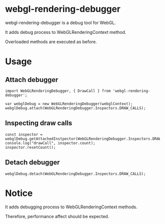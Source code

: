 # webgl-rendering-debugger

webgl-rendering-debugger is a debug tool for WebGL.

It adds debug process to WebGLRenderingContext method.

Overloaded methods are executed as before.

# Usage

## Attach debugger
```
import WebGLRenderingDebugger, { DrawCall } from 'webgl-rendering-debugger';

var webglDebug = new WebGLRenderingDebugger(webglContext);
webglDebug.attach(WebGLRenderingDebugger.Inspectors.DRAW_CALLS);
```


## Inspecting draw calls
```
const inspector = webglDebug.getAttachedInstpector(WebGLRenderingDebugger.Inspectors.DRAW_CALLS);
console.log("drawCall", inspector.count);
inspector.resetCount();
```

## Detach debugger
```
webglDebug.detach(WebGLRenderingDebugger.Inspectors.DRAW_CALLS);
```

# Notice

It adds debugging process to WebGLRenderingContext methods.

Therefore, performance affect should be expected.
